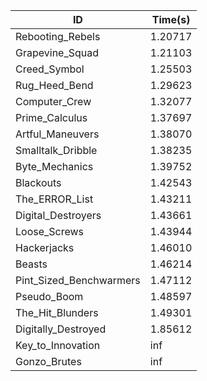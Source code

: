 |ID|Time(s)|
|-|-|
|Rebooting_Rebels|1.20717|
|Grapevine_Squad|1.21103|
|Creed_Symbol|1.25503|
|Rug_Heed_Bend|1.29623|
|Computer_Crew|1.32077|
|Prime_Calculus|1.37697|
|Artful_Maneuvers|1.38070|
|Smalltalk_Dribble|1.38235|
|Byte_Mechanics|1.39752|
|Blackouts|1.42543|
|The_ERROR_List|1.43211|
|Digital_Destroyers|1.43661|
|Loose_Screws|1.43944|
|Hackerjacks|1.46010|
|Beasts|1.46214|
|Pint_Sized_Benchwarmers|1.47112|
|Pseudo_Boom|1.48597|
|The_Hit_Blunders|1.49301|
|Digitally_Destroyed|1.85612|
|Key_to_Innovation|inf|
|Gonzo_Brutes|inf|
